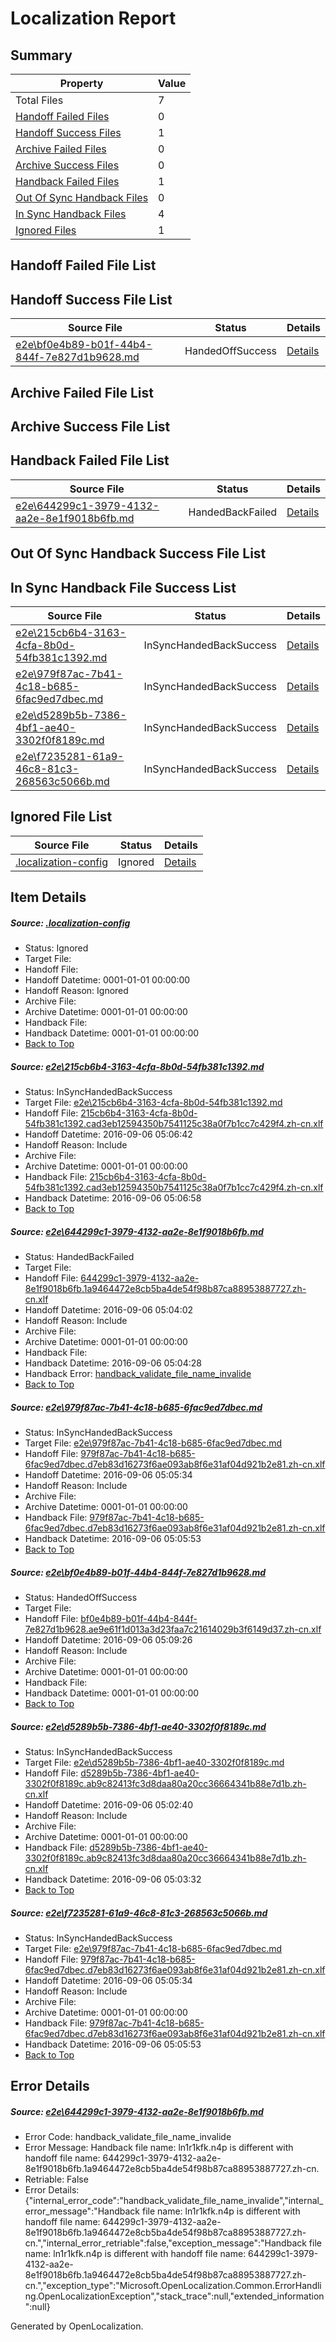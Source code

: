 # <a name='report-top'></a> Localization Report

## Summary
 Property | Value 
 -------- | ----- 
 Total Files | 7
[ Handoff Failed Files ](#handoff-failed-list)| 0
[ Handoff Success Files ](#handoff-success-list)| 1
[ Archive Failed Files ](#archive-failed-list)| 0
[ Archive Success Files ](#archive-success-list)| 0
[ Handback Failed Files ](#handback-failed-list)| 1
[ Out Of Sync Handback Files ](#outofsync-handback-success-list)| 0
[ In Sync Handback Files ](#insync-handback-success-list)| 4
[ Ignored Files ](#ignored-list)| 1

## <a name='handoff-failed-list'></a> Handoff Failed File List

## <a name='handoff-success-list'></a> Handoff Success File List
 Source File | Status | Details 
 ----------- | ------ | ------- 
 [e2e\bf0e4b89-b01f-44b4-844f-7e827d1b9628.md](https://github.com/OpenLocalizationTestOrg/ol-test0/blob/befe8356f8d19a35f9fc27cbfa413586829a121f/e2e/bf0e4b89-b01f-44b4-844f-7e827d1b9628.md) | HandedOffSuccess | [Details](#6fa02880eb7834e2365fe35d10ff4438641b8c014)

## <a name='archive-failed-list'></a> Archive Failed File List

## <a name='archive-success-list'></a> Archive Success File List

## <a name='handback-failed-list'></a> Handback Failed File List
 Source File | Status | Details 
 ----------- | ------ | ------- 
 [e2e\644299c1-3979-4132-aa2e-8e1f9018b6fb.md](https://github.com/OpenLocalizationTestOrg/ol-test0/blob/cccb13fd6b7ae5502d9b78d4b08fcac183deb7c0/e2e/644299c1-3979-4132-aa2e-8e1f9018b6fb.md) | HandedBackFailed | [Details](#8c33bcc4b9b7a56b350e6f656c670fa0d76b7a3f2)

## <a name='outofsync-handback-success-list'></a> Out Of Sync Handback Success File List

## <a name='insync-handback-success-list'></a> In Sync Handback File Success List
 Source File | Status | Details 
 ----------- | ------ | ------- 
 [e2e\215cb6b4-3163-4cfa-8b0d-54fb381c1392.md](https://github.com/OpenLocalizationTestOrg/ol-test0/blob/05401490e3788b3c4a445bf3fd2c9b39ea8dac64/e2e/215cb6b4-3163-4cfa-8b0d-54fb381c1392.md) | InSyncHandedBackSuccess | [Details](#1c106332d02e044fbfd9b6b76c56d4ef62237ffc1)
 [e2e\979f87ac-7b41-4c18-b685-6fac9ed7dbec.md](https://github.com/OpenLocalizationTestOrg/ol-test0/blob/10944a4559a863095af66d824c7a22298a399177/e2e/979f87ac-7b41-4c18-b685-6fac9ed7dbec.md) | InSyncHandedBackSuccess | [Details](#78e309919ccb54cd091e60df4b9e9df8ec277b703)
 [e2e\d5289b5b-7386-4bf1-ae40-3302f0f8189c.md](https://github.com/OpenLocalizationTestOrg/ol-test0/blob/9b4121ec9d5551ceb896571713e5d7d3aa0c4b83/e2e/d5289b5b-7386-4bf1-ae40-3302f0f8189c.md) | InSyncHandedBackSuccess | [Details](#afcad0966e347b55e475797750d80569e4a58cfe5)
 [e2e\f7235281-61a9-46c8-81c3-268563c5066b.md](https://github.com/OpenLocalizationTestOrg/ol-test0/blob/befe8356f8d19a35f9fc27cbfa413586829a121f/e2e/f7235281-61a9-46c8-81c3-268563c5066b.md) | InSyncHandedBackSuccess | [Details](#78e309919ccb54cd091e60df4b9e9df8ec277b706)

## <a name='ignored-list'></a> Ignored File List
 Source File | Status | Details 
 ----------- | ------ | ------- 
 [.localization-config](https://github.com/OpenLocalizationTestOrg/ol-test0/blob/befe8356f8d19a35f9fc27cbfa413586829a121f/.localization-config) | Ignored | [Details](#3d4f252ac210baf56311d7e97dcc2db10974dbd20)

## Item Details
##### <a name='3d4f252ac210baf56311d7e97dcc2db10974dbd20'></a> Source: [.localization-config](https://github.com/OpenLocalizationTestOrg/ol-test0/blob/befe8356f8d19a35f9fc27cbfa413586829a121f/.localization-config)
* Status: Ignored
* Target File: 
* Handoff File: 
* Handoff Datetime: 0001-01-01 00:00:00
* Handoff Reason: Ignored
* Archive File: 
* Archive Datetime: 0001-01-01 00:00:00
* Handback File: 
* Handback Datetime: 0001-01-01 00:00:00
* [Back to Top](#report-top)

##### <a name='1c106332d02e044fbfd9b6b76c56d4ef62237ffc1'></a> Source: [e2e\215cb6b4-3163-4cfa-8b0d-54fb381c1392.md](https://github.com/OpenLocalizationTestOrg/ol-test0/blob/05401490e3788b3c4a445bf3fd2c9b39ea8dac64/e2e/215cb6b4-3163-4cfa-8b0d-54fb381c1392.md)
* Status: InSyncHandedBackSuccess
* Target File: [e2e\215cb6b4-3163-4cfa-8b0d-54fb381c1392.md](https://github.com/OpenLocalizationTestOrg/ol-test0-zhcn/blob/b9991c68898e059281dfb72c29678e55c726f1a0/e2e/215cb6b4-3163-4cfa-8b0d-54fb381c1392.md)
* Handoff File: [215cb6b4-3163-4cfa-8b0d-54fb381c1392.cad3eb12594350b7541125c38a0f7b1cc7c429f4.zh-cn.xlf](https://github.com/OpenLocalizationTestOrg/ol-test0-handoff/blob/8113db8b2b4a09de23fd23f7f264670fe979784c/ol-handoff/OpenLocalizationTestOrg/ol-test0-zhcn/ci/ht/215cb6b4-3163-4cfa-8b0d-54fb381c1392.cad3eb12594350b7541125c38a0f7b1cc7c429f4.zh-cn.xlf)
* Handoff Datetime: 2016-09-06 05:06:42
* Handoff Reason: Include
* Archive File: 
* Archive Datetime: 0001-01-01 00:00:00
* Handback File: [215cb6b4-3163-4cfa-8b0d-54fb381c1392.cad3eb12594350b7541125c38a0f7b1cc7c429f4.zh-cn.xlf](https://github.com/OpenLocalizationTestOrg/ol-test0-handback/blob/fa21d80138dff23271d5ddc477e8ef89e565dd62/ol-handback/OpenLocalizationTestOrg/ol-test0-zhcn/ci/ht/215cb6b4-3163-4cfa-8b0d-54fb381c1392.cad3eb12594350b7541125c38a0f7b1cc7c429f4.zh-cn.xlf)
* Handback Datetime: 2016-09-06 05:06:58
* [Back to Top](#report-top)

##### <a name='8c33bcc4b9b7a56b350e6f656c670fa0d76b7a3f2'></a> Source: [e2e\644299c1-3979-4132-aa2e-8e1f9018b6fb.md](https://github.com/OpenLocalizationTestOrg/ol-test0/blob/cccb13fd6b7ae5502d9b78d4b08fcac183deb7c0/e2e/644299c1-3979-4132-aa2e-8e1f9018b6fb.md)
* Status: HandedBackFailed
* Target File: 
* Handoff File: [644299c1-3979-4132-aa2e-8e1f9018b6fb.1a9464472e8cb5ba4de54f98b87ca88953887727.zh-cn.xlf](https://github.com/OpenLocalizationTestOrg/ol-test0-handoff/blob/31d3baaad2dbff065a9e8c07b5a778fdedbf501b/ol-handoff/OpenLocalizationTestOrg/ol-test0-zhcn/ci/ht/644299c1-3979-4132-aa2e-8e1f9018b6fb.1a9464472e8cb5ba4de54f98b87ca88953887727.zh-cn.xlf)
* Handoff Datetime: 2016-09-06 05:04:02
* Handoff Reason: Include
* Archive File: 
* Archive Datetime: 0001-01-01 00:00:00
* Handback File: 
* Handback Datetime: 2016-09-06 05:04:28
* Handback Error: [handback_validate_file_name_invalide](#8c33bcc4b9b7a56b350e6f656c670fa0d76b7a3f2handback_validate_file_name_invalide)
* [Back to Top](#report-top)

##### <a name='78e309919ccb54cd091e60df4b9e9df8ec277b703'></a> Source: [e2e\979f87ac-7b41-4c18-b685-6fac9ed7dbec.md](https://github.com/OpenLocalizationTestOrg/ol-test0/blob/10944a4559a863095af66d824c7a22298a399177/e2e/979f87ac-7b41-4c18-b685-6fac9ed7dbec.md)
* Status: InSyncHandedBackSuccess
* Target File: [e2e\979f87ac-7b41-4c18-b685-6fac9ed7dbec.md](https://github.com/OpenLocalizationTestOrg/ol-test0-zhcn/blob/2067c14fc5ef5ad38ef5f852d2ea981f626b77cb/e2e/979f87ac-7b41-4c18-b685-6fac9ed7dbec.md)
* Handoff File: [979f87ac-7b41-4c18-b685-6fac9ed7dbec.d7eb83d16273f6ae093ab8f6e31af04d921b2e81.zh-cn.xlf](https://github.com/OpenLocalizationTestOrg/ol-test0-handoff/blob/eb62569e80debeb595ced74f73fa05dc768a13a2/ol-handoff/OpenLocalizationTestOrg/ol-test0-zhcn/ci/ht/979f87ac-7b41-4c18-b685-6fac9ed7dbec.d7eb83d16273f6ae093ab8f6e31af04d921b2e81.zh-cn.xlf)
* Handoff Datetime: 2016-09-06 05:05:34
* Handoff Reason: Include
* Archive File: 
* Archive Datetime: 0001-01-01 00:00:00
* Handback File: [979f87ac-7b41-4c18-b685-6fac9ed7dbec.d7eb83d16273f6ae093ab8f6e31af04d921b2e81.zh-cn.xlf](https://github.com/OpenLocalizationTestOrg/ol-test0-handback/blob/8f416f8bcc89652aaddea1c31fb6ec4e19480517/ol-handback/OpenLocalizationTestOrg/ol-test0-zhcn/ci/ht/979f87ac-7b41-4c18-b685-6fac9ed7dbec.d7eb83d16273f6ae093ab8f6e31af04d921b2e81.zh-cn.xlf)
* Handback Datetime: 2016-09-06 05:05:53
* [Back to Top](#report-top)

##### <a name='6fa02880eb7834e2365fe35d10ff4438641b8c014'></a> Source: [e2e\bf0e4b89-b01f-44b4-844f-7e827d1b9628.md](https://github.com/OpenLocalizationTestOrg/ol-test0/blob/befe8356f8d19a35f9fc27cbfa413586829a121f/e2e/bf0e4b89-b01f-44b4-844f-7e827d1b9628.md)
* Status: HandedOffSuccess
* Target File: 
* Handoff File: [bf0e4b89-b01f-44b4-844f-7e827d1b9628.ae9e61f1d013a3d23faa7c21614029b3f6149d37.zh-cn.xlf](https://github.com/OpenLocalizationTestOrg/ol-test0-handoff/blob/6c8bba17eb5007279ad23234a05527f5b8a943e0/ol-handoff/OpenLocalizationTestOrg/ol-test0-zhcn/ci/ht/bf0e4b89-b01f-44b4-844f-7e827d1b9628.ae9e61f1d013a3d23faa7c21614029b3f6149d37.zh-cn.xlf)
* Handoff Datetime: 2016-09-06 05:09:26
* Handoff Reason: Include
* Archive File: 
* Archive Datetime: 0001-01-01 00:00:00
* Handback File: 
* Handback Datetime: 0001-01-01 00:00:00
* [Back to Top](#report-top)

##### <a name='afcad0966e347b55e475797750d80569e4a58cfe5'></a> Source: [e2e\d5289b5b-7386-4bf1-ae40-3302f0f8189c.md](https://github.com/OpenLocalizationTestOrg/ol-test0/blob/9b4121ec9d5551ceb896571713e5d7d3aa0c4b83/e2e/d5289b5b-7386-4bf1-ae40-3302f0f8189c.md)
* Status: InSyncHandedBackSuccess
* Target File: [e2e\d5289b5b-7386-4bf1-ae40-3302f0f8189c.md](https://github.com/OpenLocalizationTestOrg/ol-test0-zhcn/blob/0489777ae019a9a986b20272c376da18eb46df50/e2e/d5289b5b-7386-4bf1-ae40-3302f0f8189c.md)
* Handoff File: [d5289b5b-7386-4bf1-ae40-3302f0f8189c.ab9c82413fc3d8daa80a20cc36664341b88e7d1b.zh-cn.xlf](https://github.com/OpenLocalizationTestOrg/ol-test0-handoff/blob/32f90dfe02ad28ac909563b32314d323bfb878a1/ol-handoff/OpenLocalizationTestOrg/ol-test0-zhcn/ci/ht/d5289b5b-7386-4bf1-ae40-3302f0f8189c.ab9c82413fc3d8daa80a20cc36664341b88e7d1b.zh-cn.xlf)
* Handoff Datetime: 2016-09-06 05:02:40
* Handoff Reason: Include
* Archive File: 
* Archive Datetime: 0001-01-01 00:00:00
* Handback File: [d5289b5b-7386-4bf1-ae40-3302f0f8189c.ab9c82413fc3d8daa80a20cc36664341b88e7d1b.zh-cn.xlf](https://github.com/OpenLocalizationTestOrg/ol-test0-handback/blob/2aa4c297afe72537358eed3bd60f60f25071c9af/ol-handback/OpenLocalizationTestOrg/ol-test0-zhcn/ci/ht/d5289b5b-7386-4bf1-ae40-3302f0f8189c.ab9c82413fc3d8daa80a20cc36664341b88e7d1b.zh-cn.xlf)
* Handback Datetime: 2016-09-06 05:03:32
* [Back to Top](#report-top)

##### <a name='78e309919ccb54cd091e60df4b9e9df8ec277b706'></a> Source: [e2e\f7235281-61a9-46c8-81c3-268563c5066b.md](https://github.com/OpenLocalizationTestOrg/ol-test0/blob/befe8356f8d19a35f9fc27cbfa413586829a121f/e2e/f7235281-61a9-46c8-81c3-268563c5066b.md)
* Status: InSyncHandedBackSuccess
* Target File: [e2e\979f87ac-7b41-4c18-b685-6fac9ed7dbec.md](https://github.com/OpenLocalizationTestOrg/ol-test0-zhcn/blob/2067c14fc5ef5ad38ef5f852d2ea981f626b77cb/e2e/979f87ac-7b41-4c18-b685-6fac9ed7dbec.md)
* Handoff File: [979f87ac-7b41-4c18-b685-6fac9ed7dbec.d7eb83d16273f6ae093ab8f6e31af04d921b2e81.zh-cn.xlf](https://github.com/OpenLocalizationTestOrg/ol-test0-handoff/blob/eb62569e80debeb595ced74f73fa05dc768a13a2/ol-handoff/OpenLocalizationTestOrg/ol-test0-zhcn/ci/ht/979f87ac-7b41-4c18-b685-6fac9ed7dbec.d7eb83d16273f6ae093ab8f6e31af04d921b2e81.zh-cn.xlf)
* Handoff Datetime: 2016-09-06 05:05:34
* Handoff Reason: Include
* Archive File: 
* Archive Datetime: 0001-01-01 00:00:00
* Handback File: [979f87ac-7b41-4c18-b685-6fac9ed7dbec.d7eb83d16273f6ae093ab8f6e31af04d921b2e81.zh-cn.xlf](https://github.com/OpenLocalizationTestOrg/ol-test0-handback/blob/8f416f8bcc89652aaddea1c31fb6ec4e19480517/ol-handback/OpenLocalizationTestOrg/ol-test0-zhcn/ci/ht/979f87ac-7b41-4c18-b685-6fac9ed7dbec.d7eb83d16273f6ae093ab8f6e31af04d921b2e81.zh-cn.xlf)
* Handback Datetime: 2016-09-06 05:05:53
* [Back to Top](#report-top)


## Error Details
##### <a name='8c33bcc4b9b7a56b350e6f656c670fa0d76b7a3f2handback_validate_file_name_invalide'></a> Source: [e2e\644299c1-3979-4132-aa2e-8e1f9018b6fb.md](#8c33bcc4b9b7a56b350e6f656c670fa0d76b7a3f2)
* Error Code: handback_validate_file_name_invalide
* Error Message: Handback file name: ln1r1kfk.n4p is different with handoff file name: 644299c1-3979-4132-aa2e-8e1f9018b6fb.1a9464472e8cb5ba4de54f98b87ca88953887727.zh-cn.
* Retriable: False
* Error Details: {"internal_error_code":"handback_validate_file_name_invalide","internal_error_message":"Handback file name: ln1r1kfk.n4p is different with handoff file name: 644299c1-3979-4132-aa2e-8e1f9018b6fb.1a9464472e8cb5ba4de54f98b87ca88953887727.zh-cn.","internal_error_retriable":false,"exception_message":"Handback file name: ln1r1kfk.n4p is different with handoff file name: 644299c1-3979-4132-aa2e-8e1f9018b6fb.1a9464472e8cb5ba4de54f98b87ca88953887727.zh-cn.","exception_type":"Microsoft.OpenLocalization.Common.ErrorHandling.OpenLocalizationException","stack_trace":null,"extended_information":null}


Generated by OpenLocalization.
